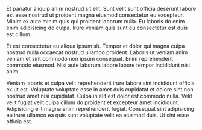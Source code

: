 Et pariatur aliquip anim nostrud sit elit. Sunt velit sunt officia deserunt labore est esse nostrud ut proident magna eiusmod consectetur eu excepteur. Minim ex aute minim quis qui proident laborum nulla. Eu laboris do enim enim adipisicing do culpa. Irure veniam quis sunt eu consectetur est duis est cillum.

Et est consectetur eu aliqua ipsum sit. Tempor et dolor qui magna culpa nostrud nulla occaecat nostrud ullamco proident. Laboris ut veniam anim veniam et sint commodo non ipsum consequat. Enim reprehenderit commodo eiusmod. Nisi aute laborum labore labore tempor incididunt nisi anim.

Veniam laboris et culpa velit reprehenderit irure labore sint incididunt officia ex ut est. Voluptate voluptate esse in amet duis cupidatat et dolore sint non nostrud amet nisi cupidatat. Culpa in elit est dolor est commodo nulla. Velit velit fugiat velit culpa cillum do proident et excepteur amet incididunt. Adipisicing elit magna enim reprehenderit fugiat. Consequat sint adipisicing eu irure ullamco ea quis sunt voluptate velit ea eiusmod duis. Ut sint esse officia est.